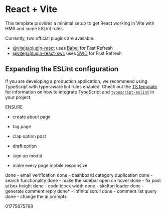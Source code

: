 # React + Vite

This template provides a minimal setup to get React working in Vite with HMR and some ESLint rules.

Currently, two official plugins are available:

- [@vitejs/plugin-react](https://github.com/vitejs/vite-plugin-react/blob/main/packages/plugin-react) uses [Babel](https://babeljs.io/) for Fast Refresh
- [@vitejs/plugin-react-swc](https://github.com/vitejs/vite-plugin-react/blob/main/packages/plugin-react-swc) uses [SWC](https://swc.rs/) for Fast Refresh

## Expanding the ESLint configuration

If you are developing a production application, we recommend using TypeScript with type-aware lint rules enabled. Check out the [TS template](https://github.com/vitejs/vite/tree/main/packages/create-vite/template-react-ts) for information on how to integrate TypeScript and [`typescript-eslint`](https://typescript-eslint.io) in your project.


ENSURE

- create about page
- tag page
- clap option post
- draft option
- sign up modal

- make every page mobile responsive

done - email verification
done - dashboard category duplication
done - search functionality
done - make the sidebar open on hover 
done - fix post ai box height
done - code block width
done - skelton loader
done - generate comment reply
done* - infinite scroll
done - comment list query
done - change the ai prompts


01775675798